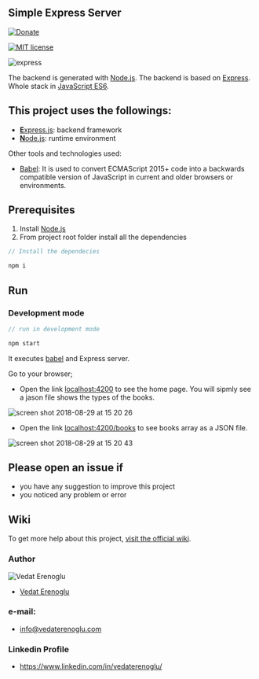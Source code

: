 ## Simple Express Server
[![Donate](https://img.shields.io/badge/paypal-donate-179BD7.svg)](https://www.paypal.me/vedaterenoglu)

[![MIT license](http://img.shields.io/badge/license-MIT-lightgrey.svg)](http://opensource.org/licenses/MIT)

![express](https://user-images.githubusercontent.com/38211466/44811396-e2208a80-abd4-11e8-8185-f172cbb4da69.png)

The backend is generated with [Node.js](https://nodejs.org). The backend is based on [Express](http://expressjs.com). Whole stack in [JavaScript ES6](http://es6-features.org/#Constants).

## This project uses the followings:
* [**E**xpress.js](http://expressjs.com): backend framework
* [**N**ode.js](https://nodejs.org): runtime environment

Other tools and technologies used:
* [Babel](https://babeljs.io/docs/en/): It is used to convert ECMAScript 2015+ code into a backwards compatible version of JavaScript in current and older browsers or environments.

## Prerequisites
1. Install [Node.js](https://nodejs.org)
2. From project root folder install all the dependencies

```js
// Install the dependecies

npm i
```

## Run
### Development mode
```js
// run in development mode

npm start
```
It executes [babel](https://github.com/babel/babel/) and Express server.

Go to your browser;
* Open the link  [localhost:4200](http://localhost:4200) to see the home page. You will sipmly see a jason file shows the types of the books.

![screen shot 2018-08-29 at 15 20 26](https://user-images.githubusercontent.com/38211466/44790455-acad7a00-ab9f-11e8-9eb1-5f497a9c3484.png)

* Open the link  [localhost:4200/books](http://localhost:4200/books) to see books array as a JSON file.

![screen shot 2018-08-29 at 15 20 43](https://user-images.githubusercontent.com/38211466/44790539-e3839000-ab9f-11e8-88d9-23bf309b5f98.png)

## Please open an issue if
* you have any suggestion to improve this project
* you noticed any problem or error

## Wiki
To get more help about this project, [visit the official wiki](https://github.com/vedaterenoglu/graphql-server/wiki).

### Author
![Vedat Erenoglu](https://s.gravatar.com/avatar/0e529b095e48c12b9834e4d6ec081dc3?s=80)
* [Vedat Erenoglu](https://github.com/VedatErenoglu)
### e-mail:
* info@vedaterenoglu.com
### Linkedin Profile
* https://www.linkedin.com/in/vedaterenoglu/
